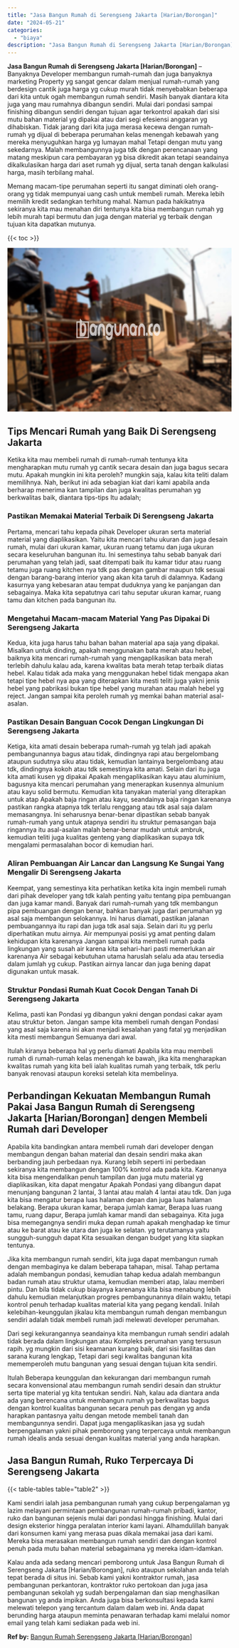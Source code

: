 ```yaml
---
title: "Jasa Bangun Rumah di Serengseng Jakarta [Harian/Borongan]"
date: "2024-05-21"
categories: 
  - "biaya"
description: "Jasa Bangun Rumah di Serengseng Jakarta [Harian/Borongan]. Kalau anda ada sedang mencari pemborong untuk Jasa Bangun Rumah di Serengseng Jakarta [Harian/Bor..."
---
```


**Jasa Bangun Rumah di Serengseng Jakarta \[Harian/Borongan\]** – Banyaknya Developer membangun rumah-rumah dan juga banyaknya marketing Property yg sangat gencar dalam menjual rumah-rumah yang berdesign cantik juga harga yg cukup murah tidak menyebabkan beberapa dari kita untuk ogah membangun rumah sendiri. Masih banyak diantara kita juga yang mau rumahnya dibangun sendiri. Mulai dari pondasi sampai finishing dibangun sendiri dengan tujuan agar terkontrol apakah dari sisi mutu bahan material yg dipakai atau dari segi efesiensi anggaran yg dihabiskan. Tidak jarang dari kita juga merasa kecewa dengan rumah-rumah yg dijual di beberapa perumahan kelas menengah kebawah yang mereka menyuguhkan harga yg lumayan mahal Tetapi dengan mutu yang sekedarnya. Malah membangunnya juga tdk dengan perencanaan yang matang meskipun cara pembayaran yg bisa dikredit akan tetapi seandainya dikalkulasikan harga dari aset rumah yg dijual, serta tanah dengan kalkulasi harga, masih terbilang mahal.

Memang macam-tipe perumahan seperti itu sangat diminati oleh orang-orang yg tidak mempunyai uang cash untuk membeli rumah. Mereka lebih memilih kredit sedangkan terhitung mahal. Namun pada hakikatnya sekiranya kita mau menahan diri tentunya kita bisa membangun rumah yg lebih murah tapi bermutu dan juga dengan material yg terbaik dengan tujuan kita dapatkan mutunya.

{{< toc >}}

![Jasa Bangun Rumah di Serengseng Jakarta [Harian/Borongan]](/images/borong-bangunan-43.png)

## Tips Mencari Rumah yang Baik Di Serengseng Jakarta

Ketika kita mau membeli rumah di rumah-rumah tentunya kita mengharapkan mutu rumah yg cantik secara desain dan juga bagus secara mutu. Apakah mungkin ini kita peroleh? mungkin saja, kalau kita teliti dalam memilihnya. Nah, berikut ini ada sebagian kiat dari kami apabila anda berharap menerima kan tampilan dan juga kwalitas perumahan yg berkwalitas baik, diantara tips-tips Itu adalah;

### Pastikan Memakai Material Terbaik Di Serengseng Jakarta

Pertama, mencari tahu kepada pihak Developer ukuran serta material material yang diaplikasikan. Yaitu kita mencari tahu ukuran dan juga desain rumah, mulai dari ukuran kamar, ukuran ruang tetamu dan juga ukuran secara keseluruhan bangunan itu. Ini semestinya tahu sebab banyak dari perumahan yang telah jadi, saat ditempati baik itu kamar tidur atau ruang tetamu juga ruang kitchen nya tdk pas dengan gambar maupun tdk sesuai dengan barang-barang interior yang akan kita taruh di dalamnya. Kadang kasurnya yang kebesaran atau tempat duduknya yang ke panjangan dan sebagainya. Maka kita sepatutnya cari tahu seputar ukuran kamar, ruang tamu dan kitchen pada bangunan itu.

### Mengetahui Macam-macam Material Yang Pas Dipakai Di Serengseng Jakarta

Kedua, kita juga harus tahu bahan bahan material apa saja yang dipakai. Misalkan untuk dinding, apakah menggunakan bata merah atau hebel, baiknya kita mencari rumah-rumah yang mengaplikasikan bata merah terlebih dahulu kalau ada, karena kwalitas bata merah tetap terbaik diatas hebel. Kalau tidak ada maka yang menggunakan hebel tidak mengapa akan tetapi tipe hebel nya apa yang diterapkan kita mesti teliti juga yakni jenis hebel yang pabrikasi bukan tipe hebel yang murahan atau malah hebel yg reject. Jangan sampai kita peroleh rumah yg memkai bahan material asal-asalan.

### Pastikan Desain Banguan Cocok Dengan Lingkungan Di Serengseng Jakarta

Ketiga, kita amati desain beberapa rumah-rumah yg telah jadi apakah pembangunannya bagus atau tidak, dindingnya rapi atau bergelombang ataupun sudutnya siku atau tidak, kemudian lantainya bergelombang atau tdk, dindingnya kokoh atau tdk semestinya kita amati. Selain dari itu juga kita amati kusen yg dipakai Apakah mengaplikasikan kayu atau aluminium, bagusnya kita mencari perumahan yang menerapkan kusennya almunium atau kayu solid bermutu. Kemudian kita tanyakan material yang diterapkan untuk atap Apakah baja ringan atau kayu, seandainya baja ringan karenanya pastikan rangka atapnya tdk terlalu renggang atau tdk asal saja dalam memasangnya. Ini seharusnya benar-benar dipastikan sebab banyak rumah-rumah yang untuk atapnya sendiri itu struktur pemasangan baja ringannya itu asal-asalan malah benar-benar mudah untuk ambruk, kemudian teliti juga kualitas genteng yang diaplikasikan supaya tdk mengalami permasalahan bocor di kemudian hari.

### Aliran Pembuangan Air Lancar dan Langsung Ke Sungai Yang Mengalir Di Serengseng Jakarta

Keempat, yang semestinya kita perhatikan ketika kita ingin membeli rumah dari pihak developer yang tdk kalah penting yaitu tentang pipa pembuangan dan juga kamar mandi. Banyak dari rumah-rumah yang tdk membangun pipa pembuangan dengan benar, bahkan banyak juga dari perumahan yg asal saja membangun selokannya. Ini harus diamati, pastikan jalanan pembuangannya itu rapi dan juga tdk asal saja. Selain dari itu yg perlu diperhatikan mutu airnya. Air mempunyai posisi yg amat penting dalam kehidupan kita karenanya Jangan sampai kita membeli rumah pada lingkungan yang susah air karena kita sehari-hari pasti memerlukan air karenanya Air sebagai kebutuhan utama haruslah selalu ada atau tersedia dalam jumlah yg cukup. Pastikan airnya lancar dan juga bening dapat digunakan untuk masak.

### Struktur Pondasi Rumah Kuat Cocok Dengan Tanah Di Serengseng Jakarta

Kelima, pasti kan Pondasi yg dibangun yakni dengan pondasi cakar ayam atau struktur beton. Jangan sampe kita membeli rumah dengan Pondasi yang asal saja karena ini akan menjadi kesalahan yang fatal yg menjadikan kita mesti membangun Semuanya dari awal.

Itulah kiranya beberapa hal yg perlu diamati Apabila kita mau membeli rumah di rumah-rumah kelas menengah ke bawah, jika kita mengharapkan kwalitas rumah yang kita beli ialah kualitas rumah yang terbaik, tdk perlu banyak renovasi ataupun koreksi setelah kita membelinya.

## Perbandingan Kekuatan Membangun Rumah Pakai Jasa Bangun Rumah di Serengseng Jakarta \[Harian/Borongan\] dengen Membeli Rumah dari Developer

Apabila kita bandingkan antara membeli rumah dari developer dengan membangun dengan bahan material dan desain sendiri maka akan berbanding jauh perbedaan nya. Kurang lebih seperti ini perbedaan sekiranya kita membangun dengan 100% kontrol ada pada kita. Karenanya kita bisa mengendalikan penuh tampilan dan juga mutu material yg diaplikasikan, kita dapat mengatur Apakah Pondasi yang dibangun dapat menunjang bangunan 2 lantai, 3 lantai atau malah 4 lantai atau tdk. Dan juga kita bisa mengatur berapa luas halaman depan dan juga luas halaman belakang. Berapa ukuran kamar, berapa jumlah kamar, Berapa luas ruang tamu, ruang dapur, Berapa jumlah kamar mandi dan sebagainya. Kita juga bisa memegangnya sendiri muka depan rumah apakah menghadap ke timur atau ke barat atau ke utara dan juga ke selatan. yg terutamanya yaitu sungguh-sungguh dapat Kita sesuaikan dengan budget yang kita siapkan tentunya.

Jika kita membangun rumah sendiri, kita juga dapat membangun rumah dengan membaginya ke dalam beberapa tahapan, misal. Tahap pertama adalah membangun pondasi, kemudian tahap kedua adalah membangun badan rumah atau struktur utama, kemudian memberi atap, lalau memberi pintu. Dan bila tidak cukup biayanya karenanya kita bisa menabung lebih dahulu kemudian melanjutkan progres pembangunannya dilain waktu, tetapi kontrol penuh terhadap kualitas material kita yang pegang kendali. Inilah kelebihan-keunggulan jikalau kita membangun rumah dengan membangun sendiri adalah tidak membeli rumah jadi melewati developer perumahan.

Dari segi kekurangannya seandainya kita membangun rumah sendiri adalah tidak berada dalam lingkungan atau Kompleks perumahan yang tersusun rapih. yg mungkin dari sisi keamanan kurang baik, dari sisi fasilitas dan sarana kurang lengkap, Tetapi dari segi kwalitas bangunan kita mememperoleh mutu bangunan yang sesuai dengan tujuan kita sendiri.

Itulah Beberapa keunggulan dan kekurangan dari membangun rumah secara konvensional atau membangun rumah sendiri desain dan struktur serta tipe material yg kita tentukan sendiri. Nah, kalau ada diantara anda ada yang berencana untuk membangun rumah yg berkwalitas bagus dengan kontrol kualitas bangunan secara penuh pas dengan yg anda harapkan pantasnya yaitu dengan metode membeli tanah dan membangunnya sendiri. Dapat juga mengaplikasikan jasa yg sudah berpengalaman yakni pihak pemborong yang terpercaya untuk membangun rumah idealis anda sesuai dengan kualitas material yang anda harapkan.

## Jasa Bangun Rumah, Ruko Terpercaya Di Serengseng Jakarta

{{< table-tables table="table2" >}}

Kami sendiri ialah jasa pembangunan rumah yang cukup berpengalaman yg lazim melayani permintaan pembangunan rumah-rumah pribadi, kantor, ruko dan bangunan sejenis mulai dari pondasi hingga finishing. Mulai dari design eksterior hingga peralatan interior kami layani. Alhamdulillah banyak dari konsumen kami yang merasa puas dikala memakai jasa dari kami. Mereka bisa merasakan membangun rumah sendiri dan dengan kontrol penuh pada mutu bahan material sebagaimana yg mereka idam-idamkan.

Kalau anda ada sedang mencari pemborong untuk Jasa Bangun Rumah di Serengseng Jakarta \[Harian/Borongan\], ruko ataupun sekolahan anda telah tepat berada di situs ini. Sebab kami yakni kontraktor rumah, jasa pembangunan perkantoran, kontraktor ruko pertokoan dan juga jasa pembangunan sekolah yg sudah berpengalaman dan siap menghasilkan bangunan yg anda impikan. Anda juga bisa berkonsultasi kepada kami melewati telepon yang tercantum dalam dalam web ini. Anda dapat berunding harga ataupun meminta penawaran terhadap kami melalui nomor email yang telah kami sediakan pada web ini.

**Ref by:** [Bangun Rumah Serengseng Jakarta [Harian/Borongan]](https://id.wikipedia.org/wiki/Bangun)

